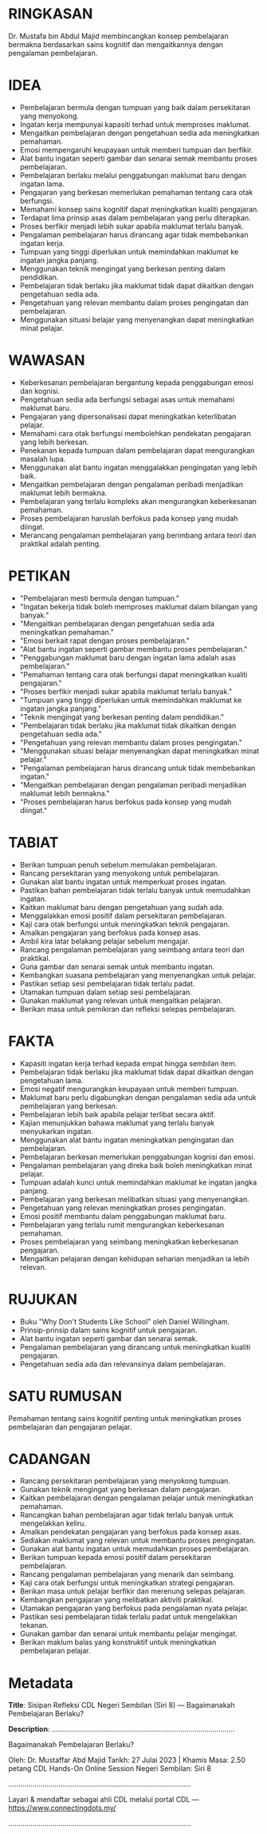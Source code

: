 # RINGKASAN
Dr. Mustafa bin Abdul Majid membincangkan konsep pembelajaran bermakna berdasarkan sains kognitif dan mengaitkannya dengan pengalaman pembelajaran.

# IDEA
- Pembelajaran bermula dengan tumpuan yang baik dalam persekitaran yang menyokong.
- Ingatan kerja mempunyai kapasiti terhad untuk memproses maklumat.
- Mengaitkan pembelajaran dengan pengetahuan sedia ada meningkatkan pemahaman.
- Emosi mempengaruhi keupayaan untuk memberi tumpuan dan berfikir.
- Alat bantu ingatan seperti gambar dan senarai semak membantu proses pembelajaran.
- Pembelajaran berlaku melalui penggabungan maklumat baru dengan ingatan lama.
- Pengajaran yang berkesan memerlukan pemahaman tentang cara otak berfungsi.
- Memahami konsep sains kognitif dapat meningkatkan kualiti pengajaran.
- Terdapat lima prinsip asas dalam pembelajaran yang perlu diterapkan.
- Proses berfikir menjadi lebih sukar apabila maklumat terlalu banyak.
- Pengalaman pembelajaran harus dirancang agar tidak membebankan ingatan kerja.
- Tumpuan yang tinggi diperlukan untuk memindahkan maklumat ke ingatan jangka panjang.
- Menggunakan teknik mengingat yang berkesan penting dalam pendidikan.
- Pembelajaran tidak berlaku jika maklumat tidak dapat dikaitkan dengan pengetahuan sedia ada.
- Pengetahuan yang relevan membantu dalam proses pengingatan dan pembelajaran.
- Menggunakan situasi belajar yang menyenangkan dapat meningkatkan minat pelajar.

# WAWASAN
- Keberkesanan pembelajaran bergantung kepada penggabungan emosi dan kognisi.
- Pengetahuan sedia ada berfungsi sebagai asas untuk memahami maklumat baru.
- Pengajaran yang dipersonalisasi dapat meningkatkan keterlibatan pelajar.
- Memahami cara otak berfungsi membolehkan pendekatan pengajaran yang lebih berkesan.
- Penekanan kepada tumpuan dalam pembelajaran dapat mengurangkan masalah lupa.
- Menggunakan alat bantu ingatan menggalakkan pengingatan yang lebih baik.
- Mengaitkan pembelajaran dengan pengalaman peribadi menjadikan maklumat lebih bermakna.
- Pembelajaran yang terlalu kompleks akan mengurangkan keberkesanan pemahaman.
- Proses pembelajaran haruslah berfokus pada konsep yang mudah diingat.
- Merancang pengalaman pembelajaran yang berimbang antara teori dan praktikal adalah penting.

# PETIKAN
- "Pembelajaran mesti bermula dengan tumpuan."
- "Ingatan bekerja tidak boleh memproses maklumat dalam bilangan yang banyak."
- "Mengaitkan pembelajaran dengan pengetahuan sedia ada meningkatkan pemahaman."
- "Emosi berkait rapat dengan proses pembelajaran."
- "Alat bantu ingatan seperti gambar membantu proses pembelajaran."
- "Penggabungan maklumat baru dengan ingatan lama adalah asas pembelajaran."
- "Pemahaman tentang cara otak berfungsi dapat meningkatkan kualiti pengajaran."
- "Proses berfikir menjadi sukar apabila maklumat terlalu banyak."
- "Tumpuan yang tinggi diperlukan untuk memindahkan maklumat ke ingatan jangka panjang."
- "Teknik mengingat yang berkesan penting dalam pendidikan."
- "Pembelajaran tidak berlaku jika maklumat tidak dikaitkan dengan pengetahuan sedia ada."
- "Pengetahuan yang relevan membantu dalam proses pengingatan."
- "Menggunakan situasi belajar menyenangkan dapat meningkatkan minat pelajar."
- "Pengalaman pembelajaran harus dirancang untuk tidak membebankan ingatan."
- "Mengaitkan pembelajaran dengan pengalaman peribadi menjadikan maklumat lebih bermakna."
- "Proses pembelajaran harus berfokus pada konsep yang mudah diingat."

# TABIAT
- Berikan tumpuan penuh sebelum memulakan pembelajaran.
- Rancang persekitaran yang menyokong untuk pembelajaran.
- Gunakan alat bantu ingatan untuk memperkuat proses ingatan.
- Pastikan bahan pembelajaran tidak terlalu banyak untuk memudahkan ingatan.
- Kaitkan maklumat baru dengan pengetahuan yang sudah ada.
- Menggalakkan emosi positif dalam persekitaran pembelajaran.
- Kaji cara otak berfungsi untuk meningkatkan teknik pengajaran.
- Amalkan pengajaran yang berfokus pada konsep asas.
- Ambil kira latar belakang pelajar sebelum mengajar.
- Rancang pengalaman pembelajaran yang seimbang antara teori dan praktikal.
- Guna gambar dan senarai semak untuk membantu ingatan.
- Kembangkan suasana pembelajaran yang menyenangkan untuk pelajar.
- Pastikan setiap sesi pembelajaran tidak terlalu padat.
- Utamakan tumpuan dalam setiap sesi pembelajaran.
- Gunakan maklumat yang relevan untuk mengaitkan pelajaran.
- Berikan masa untuk pemikiran dan refleksi selepas pembelajaran.

# FAKTA
- Kapasiti ingatan kerja terhad kepada empat hingga sembilan item.
- Pembelajaran tidak berlaku jika maklumat tidak dapat dikaitkan dengan pengetahuan lama.
- Emosi negatif mengurangkan keupayaan untuk memberi tumpuan.
- Maklumat baru perlu digabungkan dengan pengalaman sedia ada untuk pembelajaran yang berkesan.
- Pembelajaran lebih baik apabila pelajar terlibat secara aktif.
- Kajian menunjukkan bahawa maklumat yang terlalu banyak menyukarkan ingatan.
- Menggunakan alat bantu ingatan meningkatkan pengingatan dan pembelajaran.
- Pembelajaran berkesan memerlukan penggabungan kognisi dan emosi.
- Pengalaman pembelajaran yang direka baik boleh meningkatkan minat pelajar.
- Tumpuan adalah kunci untuk memindahkan maklumat ke ingatan jangka panjang.
- Pembelajaran yang berkesan melibatkan situasi yang menyenangkan.
- Pengetahuan yang relevan meningkatkan proses pengingatan.
- Emosi positif membantu dalam penggabungan maklumat baru.
- Pembelajaran yang terlalu rumit mengurangkan keberkesanan pemahaman.
- Proses pembelajaran yang seimbang meningkatkan keberkesanan pengajaran.
- Mengaitkan pelajaran dengan kehidupan seharian menjadikan ia lebih relevan.

# RUJUKAN
- Buku "Why Don't Students Like School" oleh Daniel Willingham.
- Prinsip-prinsip dalam sains kognitif untuk pengajaran.
- Alat bantu ingatan seperti gambar dan senarai semak.
- Pengalaman pembelajaran yang dirancang untuk meningkatkan kualiti pengajaran.
- Pengetahuan sedia ada dan relevansinya dalam pembelajaran.

# SATU RUMUSAN
Pemahaman tentang sains kognitif penting untuk meningkatkan proses pembelajaran dan pengajaran pelajar.

# CADANGAN
- Rancang persekitaran pembelajaran yang menyokong tumpuan.
- Gunakan teknik mengingat yang berkesan dalam pengajaran.
- Kaitkan pembelajaran dengan pengalaman pelajar untuk meningkatkan pemahaman.
- Rancangkan bahan pembelajaran agar tidak terlalu banyak untuk mengelakkan keliru.
- Amalkan pendekatan pengajaran yang berfokus pada konsep asas.
- Sediakan maklumat yang relevan untuk membantu proses pengingatan.
- Gunakan alat bantu ingatan untuk memudahkan proses pembelajaran.
- Berikan tumpuan kepada emosi positif dalam persekitaran pembelajaran.
- Rancang pengalaman pembelajaran yang menarik dan seimbang.
- Kaji cara otak berfungsi untuk meningkatkan strategi pengajaran.
- Berikan masa untuk pelajar berfikir dan merenung selepas pelajaran.
- Kembangkan pengajaran yang melibatkan aktiviti praktikal.
- Utamakan pengajaran yang berfokus pada pengalaman nyata pelajar.
- Pastikan sesi pembelajaran tidak terlalu padat untuk mengelakkan tekanan.
- Gunakan gambar dan senarai untuk membantu pelajar mengingat.
- Berikan maklum balas yang konstruktif untuk meningkatkan pembelajaran pelajar.

# Metadata
**Title**: Sisipan Refleksi CDL Negeri Sembilan (Siri 8) — Bagaimanakah Pembelajaran Berlaku?

**Description**: ...........................................................................................

Bagaimanakah Pembelajaran Berlaku?

Oleh: Dr. Mustaffar Abd Majid
Tarikh: 27 Julai 2023   |   Khamis
Masa: 2.50 petang
CDL Hands-On Online Session Negeri Sembilan: Siri 8

...........................................................................................

Layari & mendaftar sebagai ahli CDL melalui portal CDL — https://www.connectingdots.my/

...........................................................................................